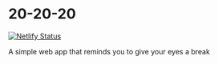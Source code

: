 <!--
  20-20-20: A simple web app that reminds you to give your eyes a break
  Copyright (C) 2020 Nicolaos Skimas

  This program is free software: you can redistribute it and/or modify
  it under the terms of the GNU General Public License as published by
  the Free Software Foundation, either version 3 of the License, or
  (at your option) any later version.

  This program is distributed in the hope that it will be useful,
  but WITHOUT ANY WARRANTY; without even the implied warranty of
  MERCHANTABILITY or FITNESS FOR A PARTICULAR PURPOSE.  See the
  GNU General Public License for more details.

  You should have received a copy of the GNU General Public License
  along with this program.  If not, see <https://www.gnu.org/licenses/>.
-->

# 20-20-20

[![Netlify Status](https://api.netlify.com/api/v1/badges/45925dbb-2172-455d-b31b-73d915401957/deploy-status)](https://app.netlify.com/sites/202020-rule/deploys)

A simple web app that reminds you to give your eyes a break
